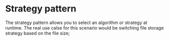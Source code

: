 # Strategy pattern

The strategy pattern allows you to select an algorithm or strategy at runtime. The real use calse for this scenario would be switching file storage strategy based on the file size;
